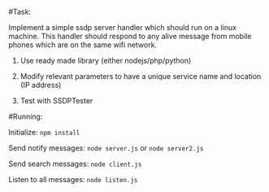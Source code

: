 #Task:

Implement a simple ssdp server handler which should run on a linux machine. This handler should respond to any alive message from mobile phones which are on the same wifi network.

1. Use ready made library (either nodejs/php/python)

2. Modify relevant parameters to have a unique service name and location (IP address)

3. Test with SSDPTester

#Running:

Initialize:
`npm install`

Send notify messages:
`node server.js` or `node server2.js`

Send search messages:
`node client.js`

Listen to all messages:
`node listen.js`